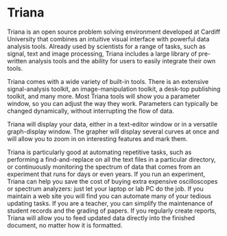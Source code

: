 Triana
======

Triana is an open source problem solving environment developed at Cardiff University that combines an 
intuitive visual interface with powerful data analysis tools. Already used by scientists for a range of 
tasks, such as signal, text and image processing, Triana includes a large library of pre-written 
analysis tools and the ability for users to easily integrate their own tools.

Triana comes with a wide variety of built-in tools. There is an extensive signal-analysis toolkit, 
an image-manipulation toolkit, a desk-top publishing toolkit, and many more. Most Triana tools will 
show you a parameter window, so you can adjust the way they work. Parameters can typically be changed 
dynamically, without interrupting the flow of data.

Triana will display your data, either in a text-editor window or in a versatile graph-display window. 
The grapher will display several curves at once and will allow you to zoom in on interesting features 
and mark them.

Triana is particularly good at automating repetitive tasks, such as performing a find-and-replace 
on all the text files in a particular directory, or continuously monitoring the spectrum of data 
that comes from an experiment that runs for days or even years. If you run an experiment, Triana 
can help you save the cost of buying extra expensive oscilloscopes or spectrum analyzers: just 
let your laptop or lab PC do the job. If you maintain a web site you will find you can automate 
many of your tedious updating tasks. If you are a teacher, you can simplify the maintenance of 
student records and the grading of papers. If you regularly create reports, Triana will allow 
you to feed updated data directly into the finished document, no matter how it is formatted.


